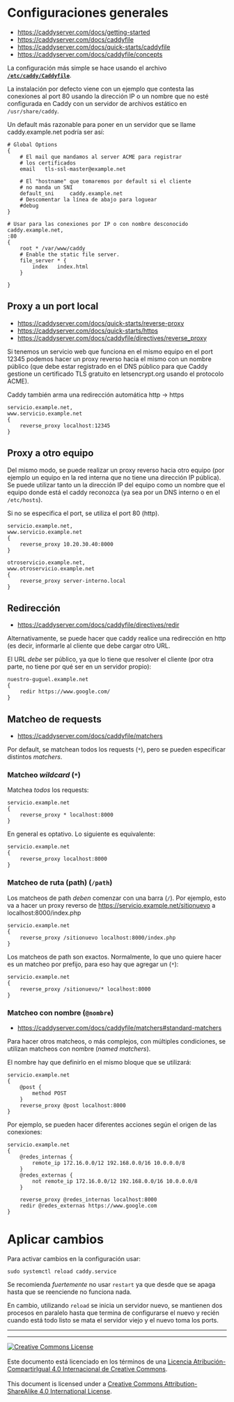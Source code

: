 # Configuraciones generales

* https://caddyserver.com/docs/getting-started
* https://caddyserver.com/docs/caddyfile
* https://caddyserver.com/docs/quick-starts/caddyfile
* https://caddyserver.com/docs/caddyfile/concepts


La configuración más simple se hace usando el archivo 
[**`/etc/caddy/Caddyfile`**](https://caddyserver.com/docs/caddyfile).

La instalación por defecto viene con un ejemplo que contesta las conexiones al 
port 80 usando la dirección IP o un nombre que no esté configurada en Caddy con
un servidor de archivos estático en `/usr/share/caddy`.

Un default más razonable para poner en un servidor que se llame 
caddy.example.net podría ser así:

```
# Global Options
{
	# El mail que mandamos al server ACME para registrar
	# los certificados 
	email   tls-ssl-master@example.net

	# El "hostname" que tomaremos por default si el cliente
	# no manda un SNI
	default_sni     caddy.example.net
	# Descomentar la línea de abajo para loguear
	#debug
}

# Usar para las conexiones por IP o con nombre desconocido
caddy.example.net,
:80 
{
	root * /var/www/caddy
	# Enable the static file server.
	file_server * {
		index	index.html
	}

}
```

## Proxy a un port local

* https://caddyserver.com/docs/quick-starts/reverse-proxy
* https://caddyserver.com/docs/quick-starts/https
* https://caddyserver.com/docs/caddyfile/directives/reverse_proxy

Si tenemos un servicio web que funciona en el mismo equipo en el port 12345 
podemos hacer un proxy reverso hacia el mismo con un nombre público (que debe 
estar registrado en el DNS público para que Caddy gestione un certificado TLS 
gratuito en letsencrypt.org usando el protocolo ACME).

Caddy también arma una redirección automática http -> https

```
servicio.example.net,
www.servicio.example.net
{
	reverse_proxy localhost:12345
}
```

## Proxy a otro equipo

Del mismo modo, se puede realizar un proxy reverso hacia otro equipo (por
ejemplo un equipo en la red interna que no tiene una dirección IP pública).
Se puede utilizar tanto un la dirección IP del equipo como un nombre que
el equipo donde está el caddy reconozca (ya sea por un DNS interno o en el
`/etc/hosts`).

Si no se especifica el port, se utiliza el port 80 (http).

```
servicio.example.net,
www.servicio.example.net
{
	reverse_proxy 10.20.30.40:8000
}

otroservicio.example.net,
www.otroservicio.example.net
{
	reverse_proxy server-interno.local
}
```

## Redirección

* https://caddyserver.com/docs/caddyfile/directives/redir

Alternativamente, se puede hacer que caddy realice una redirección en http (es
decir, informarle al cliente que debe cargar otro URL.

El URL _debe_ ser público, ya que lo tiene que resolver el cliente (por otra
parte, no tiene por qué ser en un servidor propio):

```
nuestro-guguel.example.net
{
	redir https://www.google.com/
}
```

## Matcheo de requests

* https://caddyserver.com/docs/caddyfile/matchers

Por default, se matchean todos los requests (`*`), pero se pueden especificar
distintos _matchers_.

### Matcheo _wildcard_ (`*`)

Matchea _todos_ los requests:
```
servicio.example.net
{
	reverse_proxy * localhost:8000
}
```
En general es optativo. Lo siguiente es equivalente:
```
servicio.example.net
{
	reverse_proxy localhost:8000
}
```

### Matcheo de ruta (path) (`/path`)

Los matcheos de path _deben_ comenzar con una barra (`/`).  Por ejemplo, esto va 
a hacer un proxy reverso de https://servicio.example.net/sitionuevo a 
localhost:8000/index.php
```
servicio.example.net
{
	reverse_proxy /sitionuevo localhost:8000/index.php
}
```

Los matcheos de path son exactos. Normalmente, lo que uno quiere hacer es un
matcheo por prefijo, para eso hay que agregar un (`*`):
```
servicio.example.net
{
	reverse_proxy /sitionuevo/* localhost:8000
}
```

### Matcheo con nombre (`@nombre`)

* https://caddyserver.com/docs/caddyfile/matchers#standard-matchers

Para hacer otros matcheos, o  más complejos, con múltiples condiciones, se 
utilizan matcheos con nombre (_named matchers_).

El nombre hay que definirlo en el mismo bloque que se utilizará:
```
servicio.example.net
{
	@post {
		method POST
	}
	reverse_proxy @post localhost:8000
}
```

Por ejemplo, se pueden hacer diferentes acciones según el origen de las
conexiones:
```
servicio.example.net
{
	@redes_internas {
		remote_ip 172.16.0.0/12 192.168.0.0/16 10.0.0.0/8
	}
	@redes_externas {
		not remote_ip 172.16.0.0/12 192.168.0.0/16 10.0.0.0/8
	}

	reverse_proxy @redes_internas localhost:8000
	redir @redes_externas https://www.google.com
}
```


# Aplicar cambios

Para activar cambios en la configuración usar:
```
sudo systemctl reload caddy.service
```

Se recomienda _fuertemente_ no usar `restart` ya que desde que se apaga hasta
que se reenciende no funciona nada.

En cambio, utilizando `reload` se inicia un servidor nuevo, se mantienen dos
procesos en paralelo hasta que termina de configurarse el nuevo y recién cuando
está todo listo se mata el servidor viejo y el nuevo toma los ports.

___
<!-- LICENSE -->
___
<a rel="licencia" href="http://creativecommons.org/licenses/by-sa/4.0/deed.es">
<img alt="Creative Commons License" style="border-width:0"
src="https://i.creativecommons.org/l/by-sa/4.0/88x31.png" /></a>
<br /><br />
Este documento está licenciado en los términos de una <a rel="licencia"
href="http://creativecommons.org/licenses/by-sa/4.0/deed.es">
Licencia Atribución-CompartirIgual 4.0 Internacional de Creative Commons</a>.
<br /><br />
This document is licensed under a <a rel="license" 
href="http://creativecommons.org/licenses/by-sa/4.0/deed.en">
Creative Commons Attribution-ShareAlike 4.0 International License</a>.
<!-- END --> 
